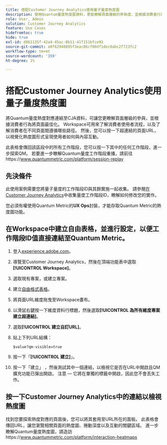 ```yaml
---
title: 搭配Customer Journey Analytics使用量子量度熱度圖
description: 使用Quantum量度熱度圖資料，更能瞭解頁面層級的參與度，並根據消費者行為最佳化頁面。
role: User, Admin
solution: Customer Journey Analytics
feature: Use Cases
hidefromtoc: true
hide: true
exl-id: d861135f-42a4-45ac-8b11-41f151bfce92
source-git-commit: a0f82948895f3eac86cf00df1dec8abc2f723fc2
workflow-type: tm+mt
source-wordcount: '359'
ht-degree: 1%

---
```


# 搭配Customer Journey Analytics使用量子量度熱度圖

將Quantum量度熱度對應連結至CJA資料，可讓您更瞭解頁面層級的參與，並根據消費者行為將頁面最佳化。 Workspace可用來了解消費者使用者流程，以及了解消費者在不同頁面間遵循哪些路徑。 然後，您可以按一下超連結的頁面URL，以視覺化熱度圖形式呈現使用者如何與內容互動。

此表格會傳回該區段中的所有工作階段，您可以按一下其中的任何工作階段，進一步探索QM。  若要進一步瞭解Quantum量度工作階段重播，請前往https://www.quantummetric.com/platform/session-replay

## 先決條件

此使用案例需要您將量子量度的工作階段ID與其餘實施一起收集。 請參閱[在Customer Journey Analytics](collect-session-id.md)中收集量度工作階段ID，瞭解如何修改您的實作。

您必須有權使用Quantum Metric的&#x200B;**UX Ops**&#x200B;封裝，才能存取Quantum Metric的熱度圖功能。

## 在Workspace中建立自由表格，並進行設定，以便工作階段ID值直接連結至Quantum Metric。

1. 登入[experience.adobe.com](https://experience.adobe.com)。
1. 導覽至Customer Journey Analytics，然後在頂端功能表中選取&#x200B;**[!UICONTROL Workspace]**。
1. 選取現有專案，或建立專案。
1. 建立[自由格式表格](/help/analysis-workspace/visualizations/freeform-table/freeform-table.md)。
1. 將頁面URL維度拖曳至Workspace畫布。
1. 以滑鼠右鍵按一下維度資料行標題，然後選取&#x200B;**[!UICONTROL 為所有維度專案建立超連結]**。
1. 選取&#x200B;**[!UICONTROL 建立自訂URL]**。
1. 貼上下列URL結構：

   ```
   $value?qm-visible=true
   ```

1. 按一下「**[!UICONTROL 建立]**」。

1. 按一下「建立」 ，然後測試其中一個連結，以檢視它是否在URL中開啟且QM擴充功能已彈出開啟。 注意 — 它將在單獨的標籤中開啟，因此您不會丟失工作。


## 按一下Customer Journey Analytics中的連結以檢視熱度圖

找到您要探索熱度對應的頁面後，您可以將其套用至URL所在的面板。 此表格會傳回URL，讓您瀏覽相關頁面的熱度圖、捲動深度以及互動的關鍵區域。  進一步瞭解Quantum量度熱度圖，請造訪https://www.quantummetric.com/platform/interaction-heatmaps


